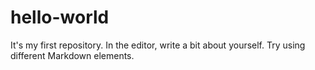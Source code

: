 # hello-world
It's my first repository.
In the editor, write a bit about yourself. Try using different Markdown elements.
